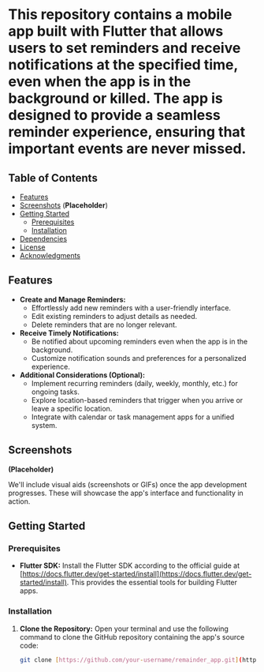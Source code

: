 # This repository contains a mobile app built with Flutter that allows users to set reminders and receive notifications at the specified time, even when the app is in the background or killed. The app is designed to provide a seamless reminder experience, ensuring that important events are never missed.

## Table of Contents

* [Features](#features)
* [Screenshots](#screenshots) (**Placeholder**)
* [Getting Started](#getting-started)
    * [Prerequisites](#prerequisites)
    * [Installation](#installation)
* [Dependencies](#dependencies)
* [License](#license)
* [Acknowledgments](#acknowledgments)

## Features

* **Create and Manage Reminders:**
    * Effortlessly add new reminders with a user-friendly interface.
    * Edit existing reminders to adjust details as needed.
    * Delete reminders that are no longer relevant.
* **Receive Timely Notifications:**
    * Be notified about upcoming reminders even when the app is in the background.
    * Customize notification sounds and preferences for a personalized experience.
* **Additional Considerations (Optional):**
    * Implement recurring reminders (daily, weekly, monthly, etc.) for ongoing tasks.
    * Explore location-based reminders that trigger when you arrive or leave a specific location.
    * Integrate with calendar or task management apps for a unified system.

## Screenshots

**(Placeholder)**

We'll include visual aids (screenshots or GIFs) once the app development progresses. These will showcase the app's interface and functionality in action.

## Getting Started

### Prerequisites

* **Flutter SDK:** Install the Flutter SDK according to the official guide at [https://docs.flutter.dev/get-started/install](https://docs.flutter.dev/get-started/install). This provides the essential tools for building Flutter apps.

### Installation

1. **Clone the Repository:**
   Open your terminal and use the following command to clone the GitHub repository containing the app's source code:

   ```bash
   git clone [https://github.com/your-username/remainder_app.git](https://github.com/your-username/remainder_app.git)
